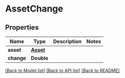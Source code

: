 # AssetChange

## Properties
Name | Type | Description | Notes
------------ | ------------- | ------------- | -------------
**asset** | [**Asset**](Asset.md) |  | 
**change** | **Double** |  | 

[[Back to Model list]](../README.md#documentation-for-models) [[Back to API list]](../README.md#documentation-for-api-endpoints) [[Back to README]](../README.md)


